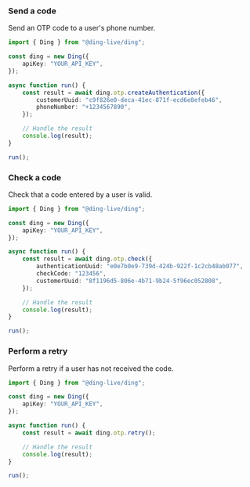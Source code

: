 <!-- Start SDK Example Usage [usage] -->
### Send a code

Send an OTP code to a user's phone number.


```typescript
import { Ding } from "@ding-live/ding";

const ding = new Ding({
    apiKey: "YOUR_API_KEY",
});

async function run() {
    const result = await ding.otp.createAuthentication({
        customerUuid: "c9f826e0-deca-41ec-871f-ecd6e8efeb46",
        phoneNumber: "+1234567890",
    });

    // Handle the result
    console.log(result);
}

run();

```

### Check a code

Check that a code entered by a user is valid.


```typescript
import { Ding } from "@ding-live/ding";

const ding = new Ding({
    apiKey: "YOUR_API_KEY",
});

async function run() {
    const result = await ding.otp.check({
        authenticationUuid: "e0e7b0e9-739d-424b-922f-1c2cb48ab077",
        checkCode: "123456",
        customerUuid: "8f1196d5-806e-4b71-9b24-5f96ec052808",
    });

    // Handle the result
    console.log(result);
}

run();

```

### Perform a retry

Perform a retry if a user has not received the code.


```typescript
import { Ding } from "@ding-live/ding";

const ding = new Ding({
    apiKey: "YOUR_API_KEY",
});

async function run() {
    const result = await ding.otp.retry();

    // Handle the result
    console.log(result);
}

run();

```
<!-- End SDK Example Usage [usage] -->